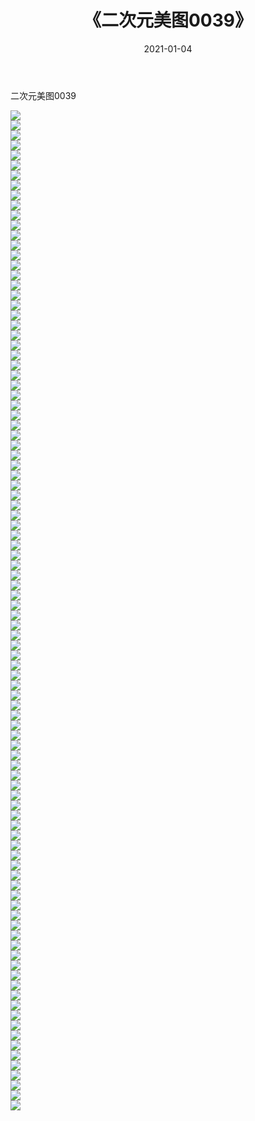 ﻿---
layout: post
title:  《二次元美图0039》
date:   2021-01-04
img: http://imgx.orgx.ga/二次元/2021/二次元美图0039/000.jpg
categories: [美女, 清纯, 唯美]
---

二次元美图0039

 ![](http://imgx.orgx.ga/二次元/2021/二次元美图0039/001.jpg) <br>![](http://imgx.orgx.ga/二次元/2021/二次元美图0039/002.jpg) <br>![](http://imgx.orgx.ga/二次元/2021/二次元美图0039/003.jpg) <br>![](http://imgx.orgx.ga/二次元/2021/二次元美图0039/004.jpg) <br>![](http://imgx.orgx.ga/二次元/2021/二次元美图0039/005.jpg) <br>![](http://imgx.orgx.ga/二次元/2021/二次元美图0039/006.jpg) <br>![](http://imgx.orgx.ga/二次元/2021/二次元美图0039/007.jpg) <br>![](http://imgx.orgx.ga/二次元/2021/二次元美图0039/008.jpg) <br>![](http://imgx.orgx.ga/二次元/2021/二次元美图0039/009.jpg) <br>![](http://imgx.orgx.ga/二次元/2021/二次元美图0039/010.jpg) <br>![](http://imgx.orgx.ga/二次元/2021/二次元美图0039/011.jpg) <br>![](http://imgx.orgx.ga/二次元/2021/二次元美图0039/012.jpg) <br>![](http://imgx.orgx.ga/二次元/2021/二次元美图0039/013.jpg) <br>![](http://imgx.orgx.ga/二次元/2021/二次元美图0039/014.jpg) <br>![](http://imgx.orgx.ga/二次元/2021/二次元美图0039/015.jpg) <br>![](http://imgx.orgx.ga/二次元/2021/二次元美图0039/016.jpg) <br>![](http://imgx.orgx.ga/二次元/2021/二次元美图0039/017.jpg) <br>![](http://imgx.orgx.ga/二次元/2021/二次元美图0039/018.jpg) <br>![](http://imgx.orgx.ga/二次元/2021/二次元美图0039/019.jpg) <br>![](http://imgx.orgx.ga/二次元/2021/二次元美图0039/020.jpg) <br>![](http://imgx.orgx.ga/二次元/2021/二次元美图0039/021.jpg) <br>![](http://imgx.orgx.ga/二次元/2021/二次元美图0039/022.jpg) <br>![](http://imgx.orgx.ga/二次元/2021/二次元美图0039/023.jpg) <br>![](http://imgx.orgx.ga/二次元/2021/二次元美图0039/024.jpg) <br>![](http://imgx.orgx.ga/二次元/2021/二次元美图0039/025.jpg) <br>![](http://imgx.orgx.ga/二次元/2021/二次元美图0039/026.jpg) <br>![](http://imgx.orgx.ga/二次元/2021/二次元美图0039/027.jpg) <br>![](http://imgx.orgx.ga/二次元/2021/二次元美图0039/028.jpg) <br>![](http://imgx.orgx.ga/二次元/2021/二次元美图0039/029.jpg) <br>![](http://imgx.orgx.ga/二次元/2021/二次元美图0039/030.jpg) <br>![](http://imgx.orgx.ga/二次元/2021/二次元美图0039/031.jpg) <br>![](http://imgx.orgx.ga/二次元/2021/二次元美图0039/032.jpg) <br>![](http://imgx.orgx.ga/二次元/2021/二次元美图0039/033.jpg) <br>![](http://imgx.orgx.ga/二次元/2021/二次元美图0039/034.jpg) <br>![](http://imgx.orgx.ga/二次元/2021/二次元美图0039/035.jpg) <br>![](http://imgx.orgx.ga/二次元/2021/二次元美图0039/036.jpg) <br>![](http://imgx.orgx.ga/二次元/2021/二次元美图0039/037.jpg) <br>![](http://imgx.orgx.ga/二次元/2021/二次元美图0039/038.jpg) <br>![](http://imgx.orgx.ga/二次元/2021/二次元美图0039/039.jpg) <br>![](http://imgx.orgx.ga/二次元/2021/二次元美图0039/040.jpg) <br>![](http://imgx.orgx.ga/二次元/2021/二次元美图0039/041.jpg) <br>![](http://imgx.orgx.ga/二次元/2021/二次元美图0039/042.jpg) <br>![](http://imgx.orgx.ga/二次元/2021/二次元美图0039/043.jpg) <br>![](http://imgx.orgx.ga/二次元/2021/二次元美图0039/044.jpg) <br>![](http://imgx.orgx.ga/二次元/2021/二次元美图0039/045.jpg) <br>![](http://imgx.orgx.ga/二次元/2021/二次元美图0039/046.jpg) <br>![](http://imgx.orgx.ga/二次元/2021/二次元美图0039/047.jpg) <br>![](http://imgx.orgx.ga/二次元/2021/二次元美图0039/048.jpg) <br>![](http://imgx.orgx.ga/二次元/2021/二次元美图0039/049.jpg) <br>![](http://imgx.orgx.ga/二次元/2021/二次元美图0039/050.jpg) <br>![](http://imgx.orgx.ga/二次元/2021/二次元美图0039/051.jpg) <br>![](http://imgx.orgx.ga/二次元/2021/二次元美图0039/052.jpg) <br>![](http://imgx.orgx.ga/二次元/2021/二次元美图0039/053.jpg) <br>![](http://imgx.orgx.ga/二次元/2021/二次元美图0039/054.jpg) <br>![](http://imgx.orgx.ga/二次元/2021/二次元美图0039/055.jpg) <br>![](http://imgx.orgx.ga/二次元/2021/二次元美图0039/056.jpg) <br>![](http://imgx.orgx.ga/二次元/2021/二次元美图0039/057.jpg) <br>![](http://imgx.orgx.ga/二次元/2021/二次元美图0039/058.jpg) <br>![](http://imgx.orgx.ga/二次元/2021/二次元美图0039/059.jpg) <br>![](http://imgx.orgx.ga/二次元/2021/二次元美图0039/060.jpg) <br>![](http://imgx.orgx.ga/二次元/2021/二次元美图0039/061.jpg) <br>![](http://imgx.orgx.ga/二次元/2021/二次元美图0039/062.jpg) <br>![](http://imgx.orgx.ga/二次元/2021/二次元美图0039/063.jpg) <br>![](http://imgx.orgx.ga/二次元/2021/二次元美图0039/064.jpg) <br>![](http://imgx.orgx.ga/二次元/2021/二次元美图0039/065.jpg) <br>![](http://imgx.orgx.ga/二次元/2021/二次元美图0039/066.jpg) <br>![](http://imgx.orgx.ga/二次元/2021/二次元美图0039/067.jpg) <br>![](http://imgx.orgx.ga/二次元/2021/二次元美图0039/068.jpg) <br>![](http://imgx.orgx.ga/二次元/2021/二次元美图0039/069.jpg) <br>![](http://imgx.orgx.ga/二次元/2021/二次元美图0039/070.jpg) <br>![](http://imgx.orgx.ga/二次元/2021/二次元美图0039/071.jpg) <br>![](http://imgx.orgx.ga/二次元/2021/二次元美图0039/072.jpg) <br>![](http://imgx.orgx.ga/二次元/2021/二次元美图0039/073.jpg) <br>![](http://imgx.orgx.ga/二次元/2021/二次元美图0039/074.jpg) <br>![](http://imgx.orgx.ga/二次元/2021/二次元美图0039/075.jpg) <br>![](http://imgx.orgx.ga/二次元/2021/二次元美图0039/076.jpg) <br>![](http://imgx.orgx.ga/二次元/2021/二次元美图0039/077.jpg) <br>![](http://imgx.orgx.ga/二次元/2021/二次元美图0039/078.jpg) <br>![](http://imgx.orgx.ga/二次元/2021/二次元美图0039/079.jpg) <br>![](http://imgx.orgx.ga/二次元/2021/二次元美图0039/080.jpg) <br>![](http://imgx.orgx.ga/二次元/2021/二次元美图0039/081.jpg) <br>![](http://imgx.orgx.ga/二次元/2021/二次元美图0039/082.jpg) <br>![](http://imgx.orgx.ga/二次元/2021/二次元美图0039/083.jpg) <br>![](http://imgx.orgx.ga/二次元/2021/二次元美图0039/084.jpg) <br>![](http://imgx.orgx.ga/二次元/2021/二次元美图0039/085.jpg) <br>![](http://imgx.orgx.ga/二次元/2021/二次元美图0039/086.jpg) <br>![](http://imgx.orgx.ga/二次元/2021/二次元美图0039/087.jpg) <br>![](http://imgx.orgx.ga/二次元/2021/二次元美图0039/088.jpg) <br>![](http://imgx.orgx.ga/二次元/2021/二次元美图0039/089.jpg) <br>![](http://imgx.orgx.ga/二次元/2021/二次元美图0039/090.jpg) <br>![](http://imgx.orgx.ga/二次元/2021/二次元美图0039/091.jpg) <br>![](http://imgx.orgx.ga/二次元/2021/二次元美图0039/092.jpg) <br>![](http://imgx.orgx.ga/二次元/2021/二次元美图0039/093.jpg) <br>![](http://imgx.orgx.ga/二次元/2021/二次元美图0039/094.jpg) <br>![](http://imgx.orgx.ga/二次元/2021/二次元美图0039/095.jpg) <br>![](http://imgx.orgx.ga/二次元/2021/二次元美图0039/096.jpg) <br>![](http://imgx.orgx.ga/二次元/2021/二次元美图0039/097.jpg) <br>![](http://imgx.orgx.ga/二次元/2021/二次元美图0039/098.jpg) <br>![](http://imgx.orgx.ga/二次元/2021/二次元美图0039/099.jpg) <br>![](http://imgx.orgx.ga/二次元/2021/二次元美图0039/100.jpg) <br>